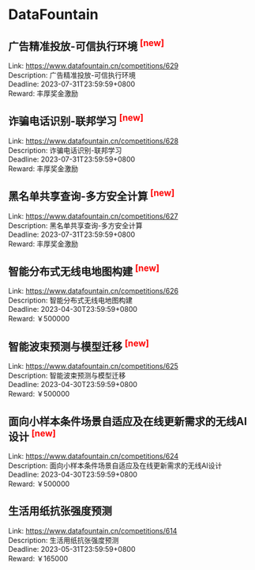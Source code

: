 # DataFountain



## 广告精准投放-可信执行环境 <sup style="color:red">[new]<sup>  

Link: https://www.datafountain.cn/competitions/629  
Description: 广告精准投放-可信执行环境  
Deadline: 2023-07-31T23:59:59+0800  
Reward: 丰厚奖金激励  


## 诈骗电话识别-联邦学习 <sup style="color:red">[new]<sup>  

Link: https://www.datafountain.cn/competitions/628  
Description: 诈骗电话识别-联邦学习  
Deadline: 2023-07-31T23:59:59+0800  
Reward: 丰厚奖金激励  


## 黑名单共享查询-多方安全计算 <sup style="color:red">[new]<sup>  

Link: https://www.datafountain.cn/competitions/627  
Description: 黑名单共享查询-多方安全计算  
Deadline: 2023-07-31T23:59:59+0800  
Reward: 丰厚奖金激励  


## 智能分布式无线电地图构建 <sup style="color:red">[new]<sup>  

Link: https://www.datafountain.cn/competitions/626  
Description: 智能分布式无线电地图构建  
Deadline: 2023-04-30T23:59:59+0800  
Reward: ￥500000  


## 智能波束预测与模型迁移 <sup style="color:red">[new]<sup>  

Link: https://www.datafountain.cn/competitions/625  
Description: 智能波束预测与模型迁移  
Deadline: 2023-04-30T23:59:59+0800  
Reward: ￥500000  


## 面向小样本条件场景自适应及在线更新需求的无线AI设计 <sup style="color:red">[new]<sup>  

Link: https://www.datafountain.cn/competitions/624  
Description: 面向小样本条件场景自适应及在线更新需求的无线AI设计  
Deadline: 2023-04-30T23:59:59+0800  
Reward: ￥500000  


## 生活用纸抗张强度预测

Link: https://www.datafountain.cn/competitions/614  
Description: 生活用纸抗张强度预测  
Deadline: 2023-05-31T23:59:59+0800  
Reward: ￥165000  

